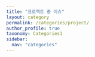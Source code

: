```yaml
---
title: "프로젝트 중 이슈"
layout: category
permalink: /categories/project/
author_profile: true
taxonomy: Categories1
sidebar:
  nav: "categories"
---
```

